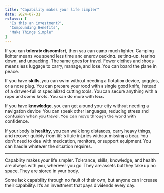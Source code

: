 ```yaml
---
title: "Capability makes your life simpler"
date: 2024-07-31
related: [
  "Is this an investment?",
  "Compounding Benefits",
  "Make Things Simple"
]
---
```


If you can **tolerate discomfort**, then you can camp much lighter. Camping lighter means you spend less time and energy packing, setting-up, tearing down, and unpacking. The same goes for travel. Fewer clothes and shoes means less luggage to carry, manage, and lose. You can board the plane in peace.

If you have **skills**, you can swim without needing a flotation device, goggles, or a nose plug. You can prepare your food with a single good knife, instead of a drawer-full of specialized cutting tools. You can secure anything with a rope and some knots. You can do more with less.

If you have **knowledge**, you can get around your city without needing a navigation device. You can speak other languages, reducing stress and confusion when you travel. You can move through the world with confidence.

If your body is **healthy**, you can walk long distances, carry heavy things, and recover quickly from life's little injuries without missing a beat. You don't need to deal with medication, monitors, or support equipment. You can handle whatever the situation requires.

<hr class="section-divider" />

Capability makes your life simpler. Tolerance, skills, knowledge, and health are always with you, wherever you go. They are assets but they take up no space. They are stored in your body.

Some lack capability through no fault of their own, but anyone can increase their capability. It's an investment that pays dividends every day.
